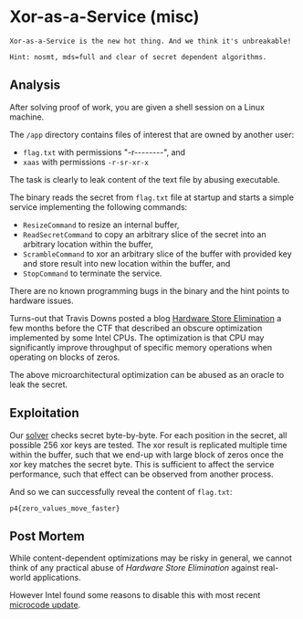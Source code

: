 # Xor-as-a-Service (misc)

```
Xor-as-a-Service is the new hot thing. And we think it's unbreakable!

Hint: nosmt, mds=full and clear of secret dependent algorithms.
```

## Analysis

After solving proof of work, you are given a shell session on a Linux machine.

The `/app` directory contains files of interest that are owned by another user:
* `flag.txt` with permissions "-r--------", and
* `xaas` with permissions `-r-sr-xr-x`

The task is clearly to leak content of the text file by abusing executable.

The binary reads the secret from `flag.txt` file at startup and starts a simple service implementing the following commands:
* `ResizeCommand` to resize an internal buffer,
* `ReadSecretCommand` to copy an arbitrary slice of the secret into an arbitrary location within the buffer,
* `ScrambleCommand` to xor an arbitrary slice of the buffer with provided key and store result into new location within the buffer, and
* `StopCommand` to terminate the service.

There are no known programming bugs in the binary and the hint points to hardware issues.

Turns-out that Travis Downs posted a blog [Hardware Store Elimination](https://travisdowns.github.io/blog/2020/05/13/intel-zero-opt.html) a few months before the CTF that described an obscure optimization implemented by some Intel CPUs.
The optimization is that CPU may significantly improve throughput of specific memory operations when operating on blocks of zeros.

The above microarchitectural optimization can be abused as an oracle to leak the secret.

## Exploitation

Our [solver](solver/solver.cxx) checks secret byte-by-byte.
For each position in the secret, all possible 256 xor keys are tested.
The xor result is replicated multiple time within the buffer, such that we end-up with large block of zeros once the xor key matches the secret byte.
This is sufficient to affect the service performance, such that effect can be observed from another process.

And so we can successfully reveal the content of `flag.txt`:
```
p4{zero_values_move_faster}
```

## Post Mortem

While content-dependent optimizations may be risky in general, we cannot think of any practical abuse of _Hardware Store Elimination_ against real-world applications.

However Intel found some reasons to disable this with most recent [microcode update](https://www.intel.com/content/www/us/en/security-center/advisory/intel-sa-00464.html).
